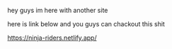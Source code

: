 hey guys im here with another site

here is link below and 
you guys can chackout this shit

https://ninja-riders.netlify.app/

